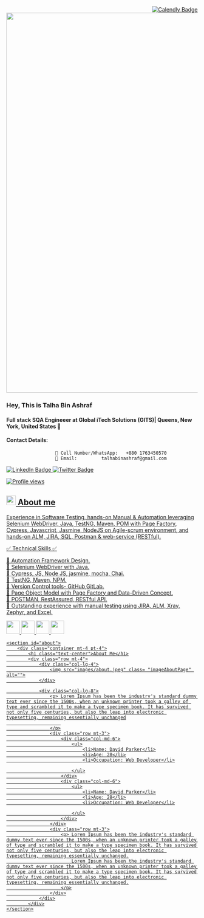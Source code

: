 
<div id="Book a Call" align="right">
 <a href="https://calendly.com/talhabinashraf/30min">
     <img src="https://img.shields.io/badge/Book a Call -red?style=for-the-badge&logo=calendly&logoColor=white" alt="Calendly Badge"/>
  </a>
 </div>
 

 <div id="header" align="center">
  <img src="https://media.licdn.com/dms/image/C4E16AQEpXpaXNUxriQ/profile-displaybackgroundimage-shrink_350_1400/0/1652303021086?e=1679529600&v=beta&t=gzCYXBguRKKiTWZmxh_KFlHVdt0CTQwEsEZ1eNmtyAg" width="1000"/>
</div>


### Hey, This is Talha Bin Ashraf  
#### Full stack SQA Engineeer at Global iTech Solutions (GITS)| Queens, New York, United States 🤵
#### Contact Details: 
                      📲 Cell Number/WhatsApp:   +880 1763450570  
                      📨 Email:         talhabinashraf@gmail.com
             
  <a href="https://www.linkedin.com/in/talha-bin-ashraf-sqa/">
    <img src="https://img.shields.io/badge/LinkedIn-blue?style=for-the-badge&logo=linkedin&logoColor=white" alt="LinkedIn Badge"/>   
  <a href="https://twitter.com/talhabinashraf">
    <img src="https://img.shields.io/badge/Twitter-blue?style=for-the-badge&logo=linkedin&logoColor=white" alt="Twitter Badge"/> 

                   
![Profile views](https://gpvc.arturio.dev/TalhaBinAshraf1)  

 
## <picture><img src = "https://user-images.githubusercontent.com/47713668/124180781-52ad2b80-dad2-11eb-9abd-9e0f8d6bb6dd.gif" width = 25px></picture>  **About me**
Experience in Software Testing, hands-on Manual & Automation leveraging Selenium WebDriver, Java, TestNG, Maven, POM with Page Factory, Cypress, Javascript, Jasmine, NodeJS on Agile-scrum environment, and hands-on ALM, JIRA, SQL, Postman & web-service (RESTful).


✅  Technical Skills  ✅
 
🔹 Automation Framework Design.</br>
🔹 Selenium WebDriver with Java.</br>
🔹 Cypress, JS, Node JS, jasmine, mocha, Chai.</br>
🔹 TestNG, Maven, NPM.</br>
🔹 Version Control tools- GitHub,GitLab.</br>
🔹 Page Object Model with Page Factory and Data-Driven Concept.</br>
🔹 POSTMAN, RestAssured, RESTful API. </br>
🔹 Outstanding experience with manual testing using JIRA, ALM, Xray, Zephyr, and Excel.</br>


<!-- 
[<img src="https://icon.vimalverma.in/img?tool=linkedin&acol=gold" width="30px">](https://www.linkedin.com/in/talha-bin-ashraf-sqa/)
[<img src="https://icon.vimalverma.in/img?tool=twitter&acol=gold" width="30px">](https://twitter.com/talhabinashraf)
-->

<img src="https://icon.vimalverma.in/img?tool=selenium&acol=gold" width="35px"> <img src="https://icon.vimalverma.in/img?tool=jb_IJ_IDEA&acol=gold" width="35px">
<img src="https://icon.vimalverma.in/img?tool=java&acol=gold" width="35px"> <img src="https://icon.vimalverma.in/img?tool=javascript&acol=gold" width="35px">


<!--
![Snake animation](https://github.com/thepiyushmalhotra/thepiyushmalhotra/blob/output/github-contribution-grid-snake.svg)

[<img src='https://cdn.jsdelivr.net/npm/simple-icons@3.0.1/icons/linkedin.svg' alt='linkedin' height='40'>](https://www.linkedin.com/in/talha-bin-ashraf-sqa/)  
 
![GitHub stats](https://github-readme-stats.vercel.app/api?username=TalhaBinAshraf1&show_icons=true)  

![GitHub metrics](https://metrics.lecoq.io/TalhaBinAshraf1)  

![GitHub streak stats](https://github-readme-streak-stats.herokuapp.com/?user=TalhaBinAshraf1) -->


<!-- about section-->
    <section id="about">
        <div class="container mt-4 pt-4">
            <h1 class="text-center">About Me</h1>
            <div class="row mt-4">
                <div class="col-lg-4">
                    <img src="images/about.jpeg" class= "imageAboutPage" alt="">
                </div>

                <div class="col-lg-8">
                    <p> Lorem Ipsum has been the industry's standard dummy text ever since the 1500s, when an unknown printer took a galley of type and scrambled it to make a type specimen book. It has survived not only five centuries, but also the leap into electronic typesetting, remaining essentially unchanged
                        
                    </p>
                    <div class="row mt-3">
                        <div class="col-md-6">
                            <ul>
                                <li>Name: David Parker</li>
                                <li>Age: 28</li>
                                <li>Occupation: Web Developer</li>

                            </ul>
                        </div>
                        <div class="col-md-6">
                            <ul>
                                <li>Name: David Parker</li>
                                <li>Age: 28</li>
                                <li>Occupation: Web Developer</li>

                            </ul>
                        </div>
                    </div>
                    <div class="row mt-3">
                        <p> Lorem Ipsum has been the industry's standard dummy text ever since the 1500s, when an unknown printer took a galley of type and scrambled it to make a type specimen book. It has survived not only five centuries, but also the leap into electronic typesetting, remaining essentially unchanged.
                            Lorem Ipsum has been the industry's standard dummy text ever since the 1500s, when an unknown printer took a galley of type and scrambled it to make a type specimen book. It has survived not only five centuries, but also the leap into electronic typesetting, remaining essentially unchanged.
                        </p>
                    </div>
                </div>
            </div>
    </section>

